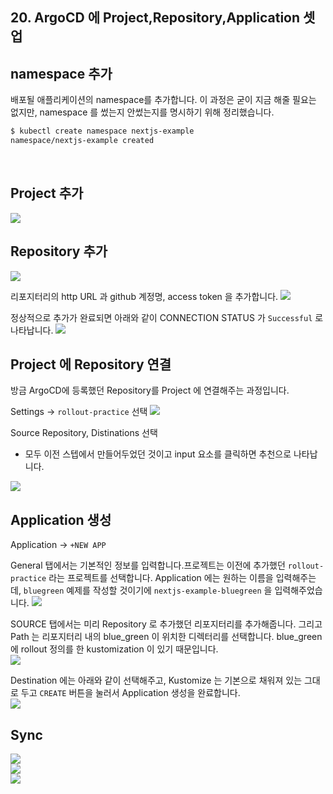 ## 20. ArgoCD 에 Project,Repository,Application 셋업


## namespace 추가
배포될 애플리케이션의 namespace를 추가합니다. 이 과정은 굳이 지금 해줄 필요는 없지만, namespace 를 썼는지 안썼는지를 명시하기 위해 정리했습니다.
<br>
```bash
$ kubectl create namespace nextjs-example
namespace/nextjs-example created
```
<br>

## Project 추가
<img src="./img/SETUP-BLUEGREEN-PROJECT-REPOSITORY-APPLICATION/1.png"/>
<br>

## Repository 추가
<img src="./img/SETUP-BLUEGREEN-PROJECT-REPOSITORY-APPLICATION/2.png"/>
<br>

리포지터리의 http URL 과 github 계정명, access token 을 추가합니다.
<img src="./img/SETUP-BLUEGREEN-PROJECT-REPOSITORY-APPLICATION/3.png"/>
<br>

정상적으로 추가가 완료되면 아래와 같이 CONNECTION STATUS 가 `Successful` 로 나타납니다.
<img src="./img/SETUP-BLUEGREEN-PROJECT-REPOSITORY-APPLICATION/4.png"/>
<br>

## Project 에 Repository 연결
방금 ArgoCD에 등록했던 Repository를 Project 에 연결해주는 과정입니다.<br>

Settings → `rollout-practice` 선택
<img src="./img/SETUP-BLUEGREEN-PROJECT-REPOSITORY-APPLICATION/5.png"/>
<br>

Source Repository, Distinations 선택
- 모두 이전 스텝에서 만들어두었던 것이고 input 요소를 클릭하면 추천으로 나타납니다.

<img src="./img/SETUP-BLUEGREEN-PROJECT-REPOSITORY-APPLICATION/6.png"/>
<br>

## Application 생성 
Application → `+NEW APP` 

General 탭에서는 기본적인 정보를 입력합니다.프로젝트는 이전에 추가했던 `rollout-practice` 라는 프로젝트를 선택합니다. Application 에는 원하는 이름을 입력해주는데, `bluegreen` 예제를 작성할 것이기에 `nextjs-example-bluegreen` 을 입력해주었습니다.
<img src="./img/SETUP-BLUEGREEN-PROJECT-REPOSITORY-APPLICATION/7.png"/>
<br>

SOURCE 탭에서는 미리 Repository 로 추가했던 리포지터리를 추가해줍니다.
그리고 Path 는 리포지터리 내의 blue_green 이 위치한 디렉터리를 선택합니다. blue_green 에 rollout 정의를 한 kustomization 이 있기 때문입니다.
<br>
<img src="./img/SETUP-BLUEGREEN-PROJECT-REPOSITORY-APPLICATION/8.png"/>
<br>

Destination 에는 아래와 같이 선택해주고, Kustomize 는 기본으로 채워져 있는 그대로 두고 `CREATE` 버튼을 눌러서 Application 생성을 완료합니다.
<br>
<img src="./img/SETUP-BLUEGREEN-PROJECT-REPOSITORY-APPLICATION/9.png"/>
<br>

## Sync

<img src="./img/SETUP-BLUEGREEN-PROJECT-REPOSITORY-APPLICATION/10.png"/>
<br>

<img src="./img/SETUP-BLUEGREEN-PROJECT-REPOSITORY-APPLICATION/11.png"/>
<br>

<img src="./img/SETUP-BLUEGREEN-PROJECT-REPOSITORY-APPLICATION/12.png"/>
<br>

